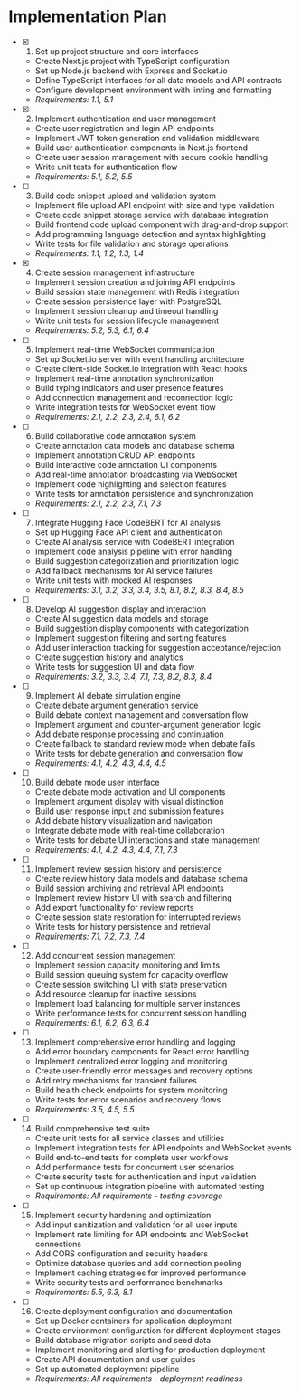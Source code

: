# Implementation Plan

- [x] 1. Set up project structure and core interfaces

  - Create Next.js project with TypeScript configuration
  - Set up Node.js backend with Express and Socket.io
  - Define TypeScript interfaces for all data models and API contracts
  - Configure development environment with linting and formatting
  - _Requirements: 1.1, 5.1_

- [x] 2. Implement authentication and user management


  - Create user registration and login API endpoints
  - Implement JWT token generation and validation middleware
  - Build user authentication components in Next.js frontend
  - Create user session management with secure cookie handling
  - Write unit tests for authentication flow
  - _Requirements: 5.1, 5.2, 5.5_

- [ ] 3. Build code snippet upload and validation system

  - Implement file upload API endpoint with size and type validation
  - Create code snippet storage service with database integration
  - Build frontend code upload component with drag-and-drop support
  - Add programming language detection and syntax highlighting
  - Write tests for file validation and storage operations
  - _Requirements: 1.1, 1.2, 1.3, 1.4_

- [x] 4. Create session management infrastructure

  - Implement session creation and joining API endpoints
  - Build session state management with Redis integration
  - Create session persistence layer with PostgreSQL
  - Implement session cleanup and timeout handling
  - Write unit tests for session lifecycle management
  - _Requirements: 5.2, 5.3, 6.1, 6.4_

- [ ] 5. Implement real-time WebSocket communication

  - Set up Socket.io server with event handling architecture
  - Create client-side Socket.io integration with React hooks
  - Implement real-time annotation synchronization
  - Build typing indicators and user presence features
  - Add connection management and reconnection logic
  - Write integration tests for WebSocket event flow
  - _Requirements: 2.1, 2.2, 2.3, 2.4, 6.1, 6.2_

- [ ] 6. Build collaborative code annotation system









  - Create annotation data models and database schema
  - Implement annotation CRUD API endpoints
  - Build interactive code annotation UI components
  - Add real-time annotation broadcasting via WebSocket
  - Implement code highlighting and selection features
  - Write tests for annotation persistence and synchronization
  - _Requirements: 2.1, 2.2, 2.3, 7.1, 7.3_

- [ ] 7. Integrate Hugging Face CodeBERT for AI analysis

  - Set up Hugging Face API client and authentication
  - Create AI analysis service with CodeBERT integration
  - Implement code analysis pipeline with error handling
  - Build suggestion categorization and prioritization logic
  - Add fallback mechanisms for AI service failures
  - Write unit tests with mocked AI responses
  - _Requirements: 3.1, 3.2, 3.3, 3.4, 3.5, 8.1, 8.2, 8.3, 8.4, 8.5_

- [ ] 8. Develop AI suggestion display and interaction

  - Create AI suggestion data models and storage
  - Build suggestion display components with categorization
  - Implement suggestion filtering and sorting features
  - Add user interaction tracking for suggestion acceptance/rejection
  - Create suggestion history and analytics
  - Write tests for suggestion UI and data flow
  - _Requirements: 3.2, 3.3, 3.4, 7.1, 7.3, 8.2, 8.3, 8.4_

- [ ] 9. Implement AI debate simulation engine

  - Create debate argument generation service
  - Build debate context management and conversation flow
  - Implement argument and counter-argument generation logic
  - Add debate response processing and continuation
  - Create fallback to standard review mode when debate fails
  - Write tests for debate generation and conversation flow
  - _Requirements: 4.1, 4.2, 4.3, 4.4, 4.5_

- [ ] 10. Build debate mode user interface

  - Create debate mode activation and UI components
  - Implement argument display with visual distinction
  - Build user response input and submission features
  - Add debate history visualization and navigation
  - Integrate debate mode with real-time collaboration
  - Write tests for debate UI interactions and state management
  - _Requirements: 4.1, 4.2, 4.3, 4.4, 7.1, 7.3_

- [ ] 11. Implement review session history and persistence

  - Create review history data models and database schema
  - Build session archiving and retrieval API endpoints
  - Implement review history UI with search and filtering
  - Add export functionality for review reports
  - Create session state restoration for interrupted reviews
  - Write tests for history persistence and retrieval
  - _Requirements: 7.1, 7.2, 7.3, 7.4_

- [ ] 12. Add concurrent session management

  - Implement session capacity monitoring and limits
  - Build session queuing system for capacity overflow
  - Create session switching UI with state preservation
  - Add resource cleanup for inactive sessions
  - Implement load balancing for multiple server instances
  - Write performance tests for concurrent session handling
  - _Requirements: 6.1, 6.2, 6.3, 6.4_

- [ ] 13. Implement comprehensive error handling and logging

  - Add error boundary components for React error handling
  - Implement centralized error logging and monitoring
  - Create user-friendly error messages and recovery options
  - Add retry mechanisms for transient failures
  - Build health check endpoints for system monitoring
  - Write tests for error scenarios and recovery flows
  - _Requirements: 3.5, 4.5, 5.5_

- [ ] 14. Build comprehensive test suite

  - Create unit tests for all service classes and utilities
  - Implement integration tests for API endpoints and WebSocket events
  - Build end-to-end tests for complete user workflows
  - Add performance tests for concurrent user scenarios
  - Create security tests for authentication and input validation
  - Set up continuous integration pipeline with automated testing
  - _Requirements: All requirements - testing coverage_

- [ ] 15. Implement security hardening and optimization

  - Add input sanitization and validation for all user inputs
  - Implement rate limiting for API endpoints and WebSocket connections
  - Add CORS configuration and security headers
  - Optimize database queries and add connection pooling
  - Implement caching strategies for improved performance
  - Write security tests and performance benchmarks
  - _Requirements: 5.5, 6.3, 8.1_

- [ ] 16. Create deployment configuration and documentation
  - Set up Docker containers for application deployment
  - Create environment configuration for different deployment stages
  - Build database migration scripts and seed data
  - Implement monitoring and alerting for production deployment
  - Create API documentation and user guides
  - Set up automated deployment pipeline
  - _Requirements: All requirements - deployment readiness_
